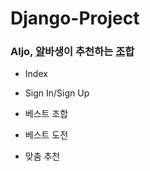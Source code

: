 Django-Project
===================
### Aljo, <u>알</u>바생이 추천하는 <u>조</u>합

- Index

- Sign In/Sign Up

- 베스트 조합

- 베스트 도전

- 맞춤 추천
